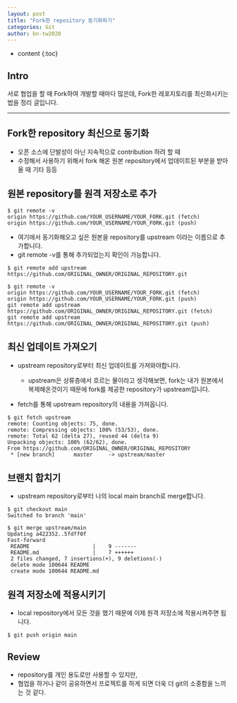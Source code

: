 ```yaml
---
layout: post
title: "Fork한 repository 동기화하기"
categories: Git
author: bn-tw2020
---
```


* content
{:toc}

## Intro

서로 협업을 할 때 Fork하여 개발할 때마다 많은데, Fork한 레포지토리를 최신화시키는법을 정리 글입니다.




---

## Fork한 repository 최신으로 동기화

- 오픈 소스에 단발성이 아닌 지속적으로 contribution 하려 할 때
- 수정해서 사용하기 위해서 fork 해온 원본 repository에서 업데이트된 부분을 받아올 때 기타 등등

## 원본 repository를 원격 저장소로 추가

```
$ git remote -v
origin https://github.com/YOUR_USERNAME/YOUR_FORK.git (fetch)
origin https://github.com/YOUR_USERNAME/YOUR_FORK.git (push)
```

- 여기에서 동기화해오고 싶은 원본을 repository를 upstream 이라는 이름으로 추가합니다.
- git remote -v를 통해 추가되었는지 확인이 가능합니다.

```
$ git remote add upstream https://github.com/ORIGINAL_OWNER/ORIGINAL_REPOSITORY.git

$ git remote -v
origin https://github.com/YOUR_USERNAME/YOUR_FORK.git (fetch)
origin https://github.com/YOUR_USERNAME/YOUR_FORK.git (push)
git remote add upstream https://github.com/ORIGINAL_OWNER/ORIGINAL_REPOSITORY.git (fetch)
git remote add upstream https://github.com/ORIGINAL_OWNER/ORIGINAL_REPOSITORY.git (push)
```

## 최신 업데이트 가져오기

- upstream repository로부터 최신 업데이트를 가져와야합니다.

  - upstream은 상류층에서 흐르는 물이라고 생각해보면, fork는 내가 원본에서 복제해온것이기 때문에 fork를 제공한 repository가 upstream입니다.

- fetch를 통해 upstream repository의 내용을 가져옵니다.

```
$ git fetch upstream
remote: Counting objects: 75, done.
remote: Compressing objects: 100% (53/53), done.
remote: Total 62 (delta 27), reused 44 (delta 9)
Unpacking objects: 100% (62/62), done.
From https://github.com/ORIGINAL_OWNER/ORIGINAL_REPOSITORY
 * [new branch]      master     -> upstream/master
```

## 브랜치 합치기

- upstream repository로부터 나의 local main branch로 merge합니다.

```
$ git checkout main
Switched to branch 'main'

$ git merge upstream/main
Updating a422352..5fdff0f
Fast-forward
 README                    |    9 -------
 README.md                 |    7 ++++++
 2 files changed, 7 insertions(+), 9 deletions(-)
 delete mode 100644 README
 create mode 100644 README.md
```

## 원격 저장소에 적용시키기

- local repository에서 모든 것을 했기 때문에 이제 원격 저장소에 적용시켜주면 됩니다.

```
$ git push origin main
```

## Review

- repository를 개인 용도로만 사용할 수 있지만,
- 협업을 하거나 같이 공유하면서 프로젝트를 하게 되면 더욱 더 git의 소중함을 느끼는 것 같다.


